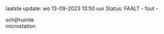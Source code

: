 laatste update: 
wo 13-09-2023 13:50   uur 
Status: FAALT - fout - 
<div class="service Y">schijfruimte</div><div class="service R">microstation</div>